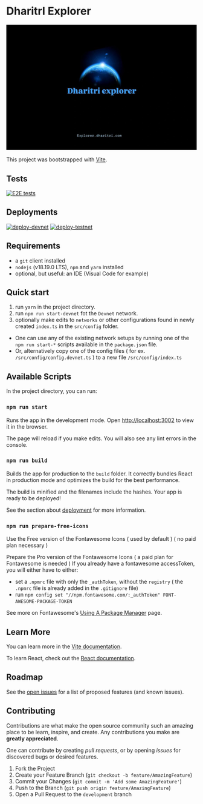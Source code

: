 # DharitrI Explorer

![explorer.dharitri.org](https://github.com/TerraDharitri/drt-explorer-dapp/blob/main/public/share.jpg)

This project was bootstrapped with [Vite](https://vitejs.dev/guide/).

## Tests
 [![E2E tests](https://github.com/TerraDharitri/drt-explorer-dapp/actions/workflows/pre-merge-main-e2e-tests.yml/badge.svg)](https://github.com/TerraDharitri/drt-explorer-dapp/actions/workflows/pre-merge-main-e2e-tests.yml)

## Deployments

[![deploy-devnet](https://github.com/TerraDharitri/drt-explorer-dapp/actions/workflows/deploy-devnet.yml/badge.svg)](https://github.com/TerraDharitri/drt-explorer-dapp/actions/workflows/deploy-devnet.yml)
[![deploy-testnet](https://github.com/TerraDharitri/drt-explorer-dapp/actions/workflows/deploy-testnet.yml/badge.svg)](https://github.com/TerraDharitri/drt-explorer-dapp/actions/workflows/deploy-testnet.yml)

## Requirements

- a `git` client installed
- `nodejs` (v18.19.0 LTS), `npm` and `yarn` installed
- optional, but useful: an IDE (Visual Code for example)

## Quick start

1. run `yarn` in the project directory.
2. run `npm run start-devnet` fot the `Devnet` network.
3. optionally make edits to `networks` or other configurations found in newly created `index.ts` in the `src/config` folder.

- One can use any of the existing network setups by running one of the `npm run start-*` scripts available in the `package.json` file.
- Or, alternatively copy one of the config files ( for ex. `/src/config/config.devnet.ts` ) to a new file `/src/config/index.ts`

## Available Scripts

In the project directory, you can run:

### `npm run start`

Runs the app in the development mode.
Open [http://localhost:3002](http://localhost:3002) to view it in the browser.

The page will reload if you make edits.
You will also see any lint errors in the console.

### `npm run build`

Builds the app for production to the `build` folder.
It correctly bundles React in production mode and optimizes the build for the best performance.

The build is minified and the filenames include the hashes.
Your app is ready to be deployed!

See the section about [deployment](https://vitejs.dev/guide/static-deploy.html#building-the-app) for more information.

### `npm run prepare-free-icons`

Use the Free version of the Fontawesome Icons ( used by default ) ( no paid plan necessary )

<!-- Previously used for FontAwesome Pro icons. No longer needed. -->

Prepare the Pro version of the Fontawesome Icons ( a paid plan for Fontawesome is needed )
If you already have a fontawesome accessToken, you will either have to either:

- set a `.npmrc` file with only the `_authToken`, without the `registry` ( the `.npmrc` file is already added in the `.gitignore` file)
- run `npm config set "//npm.fontawesome.com/:_authToken" FONT-AWESOME-PACKAGE-TOKEN`

See more on Fontawesome's [Using A Package Manager](https://fontawesome.com/docs/web/setup/packages) page.

## Learn More

You can learn more in the [Vite documentation](https://vitejs.dev/).

To learn React, check out the [React documentation](https://reactjs.org/).

## Roadmap

See the [open issues](https://github.com/TerraDharitri/drt-explorer-dapp/issues) for a list of proposed features (and known issues).

## Contributing

Contributions are what make the open source community such an amazing place to be learn, inspire, and create. Any contributions you make are **greatly appreciated**.

One can contribute by creating _pull requests_, or by opening _issues_ for discovered bugs or desired features.

1. Fork the Project
2. Create your Feature Branch (`git checkout -b feature/AmazingFeature`)
3. Commit your Changes (`git commit -m 'Add some AmazingFeature'`)
4. Push to the Branch (`git push origin feature/AmazingFeature`)
5. Open a Pull Request to the `development` branch
